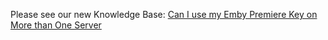 Please see our new Knowledge Base: [Can I use my Emby Premiere Key on More than One Server](https://support.emby.media/support/solutions/articles/44001173191-can-i-use-my-emby-premiere-key-on-more-than-one-server)